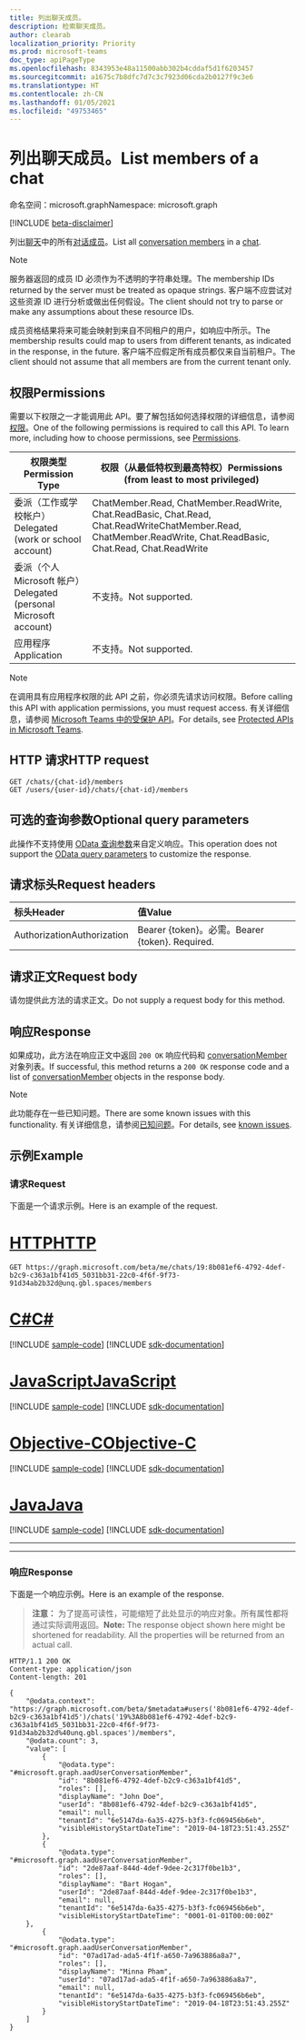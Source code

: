 ```yaml
---
title: 列出聊天成员。
description: 检索聊天成员。
author: clearab
localization_priority: Priority
ms.prod: microsoft-teams
doc_type: apiPageType
ms.openlocfilehash: 8343953e48a11500abb302b4cddaf5d1f6203457
ms.sourcegitcommit: a1675c7b8dfc7d7c3c7923d06cda2b0127f9c3e6
ms.translationtype: HT
ms.contentlocale: zh-CN
ms.lasthandoff: 01/05/2021
ms.locfileid: "49753465"
---
```

# <a name="list-members-of-a-chat"></a><span data-ttu-id="ea49d-103">列出聊天成员。</span><span class="sxs-lookup"><span data-stu-id="ea49d-103">List members of a chat</span></span>

<span data-ttu-id="ea49d-104">命名空间：microsoft.graph</span><span class="sxs-lookup"><span data-stu-id="ea49d-104">Namespace: microsoft.graph</span></span>

[!INCLUDE [beta-disclaimer](../../includes/beta-disclaimer.md)]

<span data-ttu-id="ea49d-105">列出[聊天](../resources/chat.md)中的所有[对话成员](../resources/conversationmember.md)。</span><span class="sxs-lookup"><span data-stu-id="ea49d-105">List all [conversation members](../resources/conversationmember.md) in a [chat](../resources/chat.md).</span></span>

> [!NOTE]
> <span data-ttu-id="ea49d-106">服务器返回的成员 ID 必须作为不透明的字符串处理。</span><span class="sxs-lookup"><span data-stu-id="ea49d-106">The membership IDs returned by the server must be treated as opaque strings.</span></span> <span data-ttu-id="ea49d-107">客户端不应尝试对这些资源 ID 进行分析或做出任何假设。</span><span class="sxs-lookup"><span data-stu-id="ea49d-107">The client should not try to parse or make any assumptions about these resource IDs.</span></span>
>
> <span data-ttu-id="ea49d-108">成员资格结果将来可能会映射到来自不同租户的用户，如响应中所示。</span><span class="sxs-lookup"><span data-stu-id="ea49d-108">The membership results could map to users from different tenants, as indicated in the response, in the future.</span></span> <span data-ttu-id="ea49d-109">客户端不应假定所有成员都仅来自当前租户。</span><span class="sxs-lookup"><span data-stu-id="ea49d-109">The client should not assume that all members are from the current tenant only.</span></span>

## <a name="permissions"></a><span data-ttu-id="ea49d-110">权限</span><span class="sxs-lookup"><span data-stu-id="ea49d-110">Permissions</span></span>

<span data-ttu-id="ea49d-p103">需要以下权限之一才能调用此 API。要了解包括如何选择权限的详细信息，请参阅[权限](/graph/permissions-reference)。</span><span class="sxs-lookup"><span data-stu-id="ea49d-p103">One of the following permissions is required to call this API. To learn more, including how to choose permissions, see [Permissions](/graph/permissions-reference).</span></span>

|<span data-ttu-id="ea49d-113">权限类型</span><span class="sxs-lookup"><span data-stu-id="ea49d-113">Permission Type</span></span>|<span data-ttu-id="ea49d-114">权限（从最低特权到最高特权）</span><span class="sxs-lookup"><span data-stu-id="ea49d-114">Permissions (from least to most privileged)</span></span>|
|---------|-------------|
|<span data-ttu-id="ea49d-115">委派（工作或学校帐户）</span><span class="sxs-lookup"><span data-stu-id="ea49d-115">Delegated (work or school account)</span></span>| <span data-ttu-id="ea49d-116">ChatMember.Read, ChatMember.ReadWrite, Chat.ReadBasic, Chat.Read, Chat.ReadWrite</span><span class="sxs-lookup"><span data-stu-id="ea49d-116">ChatMember.Read, ChatMember.ReadWrite, Chat.ReadBasic, Chat.Read, Chat.ReadWrite</span></span> |
|<span data-ttu-id="ea49d-117">委派（个人 Microsoft 帐户）</span><span class="sxs-lookup"><span data-stu-id="ea49d-117">Delegated (personal Microsoft account)</span></span>|<span data-ttu-id="ea49d-118">不支持。</span><span class="sxs-lookup"><span data-stu-id="ea49d-118">Not supported.</span></span>|
|<span data-ttu-id="ea49d-119">应用程序</span><span class="sxs-lookup"><span data-stu-id="ea49d-119">Application</span></span>| <span data-ttu-id="ea49d-120">不支持。</span><span class="sxs-lookup"><span data-stu-id="ea49d-120">Not supported.</span></span> |

> [!NOTE]
> <span data-ttu-id="ea49d-121">在调用具有应用程序权限的此 API 之前，你必须先请求访问权限。</span><span class="sxs-lookup"><span data-stu-id="ea49d-121">Before calling this API with application permissions, you must request access.</span></span> <span data-ttu-id="ea49d-122">有关详细信息，请参阅 [Microsoft Teams 中的受保护 API](/graph/teams-protected-apis)。</span><span class="sxs-lookup"><span data-stu-id="ea49d-122">For details, see [Protected APIs in Microsoft Teams](/graph/teams-protected-apis).</span></span>

## <a name="http-request"></a><span data-ttu-id="ea49d-123">HTTP 请求</span><span class="sxs-lookup"><span data-stu-id="ea49d-123">HTTP request</span></span>
<!-- { "blockType": "ignored" } -->
```http
GET /chats/{chat-id}/members
GET /users/{user-id}/chats/{chat-id}/members
```

## <a name="optional-query-parameters"></a><span data-ttu-id="ea49d-124">可选的查询参数</span><span class="sxs-lookup"><span data-stu-id="ea49d-124">Optional query parameters</span></span>

<span data-ttu-id="ea49d-125">此操作不支持使用 [OData 查询参数](/graph/query-parameters)来自定义响应。</span><span class="sxs-lookup"><span data-stu-id="ea49d-125">This operation does not support the [OData query parameters](/graph/query-parameters) to customize the response.</span></span>

## <a name="request-headers"></a><span data-ttu-id="ea49d-126">请求标头</span><span class="sxs-lookup"><span data-stu-id="ea49d-126">Request headers</span></span>

| <span data-ttu-id="ea49d-127">标头</span><span class="sxs-lookup"><span data-stu-id="ea49d-127">Header</span></span>       | <span data-ttu-id="ea49d-128">值</span><span class="sxs-lookup"><span data-stu-id="ea49d-128">Value</span></span> |
|:---------------|:--------|
| <span data-ttu-id="ea49d-129">Authorization</span><span class="sxs-lookup"><span data-stu-id="ea49d-129">Authorization</span></span>  | <span data-ttu-id="ea49d-p105">Bearer {token}。必需。</span><span class="sxs-lookup"><span data-stu-id="ea49d-p105">Bearer {token}. Required.</span></span>  |

## <a name="request-body"></a><span data-ttu-id="ea49d-132">请求正文</span><span class="sxs-lookup"><span data-stu-id="ea49d-132">Request body</span></span>

<span data-ttu-id="ea49d-133">请勿提供此方法的请求正文。</span><span class="sxs-lookup"><span data-stu-id="ea49d-133">Do not supply a request body for this method.</span></span>

## <a name="response"></a><span data-ttu-id="ea49d-134">响应</span><span class="sxs-lookup"><span data-stu-id="ea49d-134">Response</span></span>

<span data-ttu-id="ea49d-135">如果成功，此方法在响应正文中返回 `200 OK` 响应代码和 [conversationMember](../resources/conversationmember.md) 对象列表。</span><span class="sxs-lookup"><span data-stu-id="ea49d-135">If successful, this method returns a `200 OK` response code and a list of [conversationMember](../resources/conversationmember.md) objects in the response body.</span></span>

> [!NOTE]
> <span data-ttu-id="ea49d-136">此功能存在一些已知问题。</span><span class="sxs-lookup"><span data-stu-id="ea49d-136">There are some known issues with this functionality.</span></span> <span data-ttu-id="ea49d-137">有关详细信息，请参阅[已知问题](/graph/known-issues.md#missing-tenantid-for-chat-members)。</span><span class="sxs-lookup"><span data-stu-id="ea49d-137">For details, see [known issues](/graph/known-issues.md#missing-tenantid-for-chat-members).</span></span>

## <a name="example"></a><span data-ttu-id="ea49d-138">示例</span><span class="sxs-lookup"><span data-stu-id="ea49d-138">Example</span></span>

### <a name="request"></a><span data-ttu-id="ea49d-139">请求</span><span class="sxs-lookup"><span data-stu-id="ea49d-139">Request</span></span>

<span data-ttu-id="ea49d-140">下面是一个请求示例。</span><span class="sxs-lookup"><span data-stu-id="ea49d-140">Here is an example of the request.</span></span>

# <a name="http"></a>[<span data-ttu-id="ea49d-141">HTTP</span><span class="sxs-lookup"><span data-stu-id="ea49d-141">HTTP</span></span>](#tab/http)
<!-- {
  "blockType": "request",
  "name": "list_conversation_members"
}-->
```msgraph-interactive
GET https://graph.microsoft.com/beta/me/chats/19:8b081ef6-4792-4def-b2c9-c363a1bf41d5_5031bb31-22c0-4f6f-9f73-91d34ab2b32d@unq.gbl.spaces/members
```
# <a name="c"></a>[<span data-ttu-id="ea49d-142">C#</span><span class="sxs-lookup"><span data-stu-id="ea49d-142">C#</span></span>](#tab/csharp)
[!INCLUDE [sample-code](../includes/snippets/csharp/list-conversation-members-csharp-snippets.md)]
[!INCLUDE [sdk-documentation](../includes/snippets/snippets-sdk-documentation-link.md)]

# <a name="javascript"></a>[<span data-ttu-id="ea49d-143">JavaScript</span><span class="sxs-lookup"><span data-stu-id="ea49d-143">JavaScript</span></span>](#tab/javascript)
[!INCLUDE [sample-code](../includes/snippets/javascript/list-conversation-members-javascript-snippets.md)]
[!INCLUDE [sdk-documentation](../includes/snippets/snippets-sdk-documentation-link.md)]

# <a name="objective-c"></a>[<span data-ttu-id="ea49d-144">Objective-C</span><span class="sxs-lookup"><span data-stu-id="ea49d-144">Objective-C</span></span>](#tab/objc)
[!INCLUDE [sample-code](../includes/snippets/objc/list-conversation-members-objc-snippets.md)]
[!INCLUDE [sdk-documentation](../includes/snippets/snippets-sdk-documentation-link.md)]

# <a name="java"></a>[<span data-ttu-id="ea49d-145">Java</span><span class="sxs-lookup"><span data-stu-id="ea49d-145">Java</span></span>](#tab/java)
[!INCLUDE [sample-code](../includes/snippets/java/list-conversation-members-java-snippets.md)]
[!INCLUDE [sdk-documentation](../includes/snippets/snippets-sdk-documentation-link.md)]

---


---


### <a name="response"></a><span data-ttu-id="ea49d-146">响应</span><span class="sxs-lookup"><span data-stu-id="ea49d-146">Response</span></span>

<span data-ttu-id="ea49d-147">下面是一个响应示例。</span><span class="sxs-lookup"><span data-stu-id="ea49d-147">Here is an example of the response.</span></span>

><span data-ttu-id="ea49d-p107">**注意：** 为了提高可读性，可能缩短了此处显示的响应对象。所有属性都将通过实际调用返回。</span><span class="sxs-lookup"><span data-stu-id="ea49d-p107">**Note:** The response object shown here might be shortened for readability. All the properties will be returned from an actual call.</span></span>
<!-- {
  "blockType": "response",
  "truncated": true,
  "@odata.type": "microsoft.graph.conversationMember"
} -->
```http
HTTP/1.1 200 OK
Content-type: application/json
Content-length: 201

{
    "@odata.context": "https://graph.microsoft.com/beta/$metadata#users('8b081ef6-4792-4def-b2c9-c363a1bf41d5')/chats('19%3A8b081ef6-4792-4def-b2c9-c363a1bf41d5_5031bb31-22c0-4f6f-9f73-91d34ab2b32d%40unq.gbl.spaces')/members",
    "@odata.count": 3,
    "value": [
        {
            "@odata.type": "#microsoft.graph.aadUserConversationMember",
            "id": "8b081ef6-4792-4def-b2c9-c363a1bf41d5",
            "roles": [],
            "displayName": "John Doe",
            "userId": "8b081ef6-4792-4def-b2c9-c363a1bf41d5",
            "email": null,
            "tenantId": "6e5147da-6a35-4275-b3f3-fc069456b6eb",
            "visibleHistoryStartDateTime": "2019-04-18T23:51:43.255Z"
        },
        {
            "@odata.type": "#microsoft.graph.aadUserConversationMember",
            "id": "2de87aaf-844d-4def-9dee-2c317f0be1b3",
            "roles": [],
            "displayName": "Bart Hogan",
            "userId": "2de87aaf-844d-4def-9dee-2c317f0be1b3",
            "email": null,
            "tenantId": "6e5147da-6a35-4275-b3f3-fc069456b6eb",
            "visibleHistoryStartDateTime": "0001-01-01T00:00:00Z"
    },
        {
            "@odata.type": "#microsoft.graph.aadUserConversationMember",
            "id": "07ad17ad-ada5-4f1f-a650-7a963886a8a7",
            "roles": [],
            "displayName": "Minna Pham",
            "userId": "07ad17ad-ada5-4f1f-a650-7a963886a8a7",
            "email": null,
            "tenantId": "6e5147da-6a35-4275-b3f3-fc069456b6eb",
            "visibleHistoryStartDateTime": "2019-04-18T23:51:43.255Z"
        }
    ]
}
```

<!-- uuid: 8fcb5dbc-d5aa-4681-8e31-b001d5168d79
2015-10-25 14:57:30 UTC -->
<!--
{
  "type": "#page.annotation",
  "description": "conversation: member list",
  "keywords": "",
  "section": "documentation",
  "tocPath": "",
  "suppressions": [
  ]
}
-->


